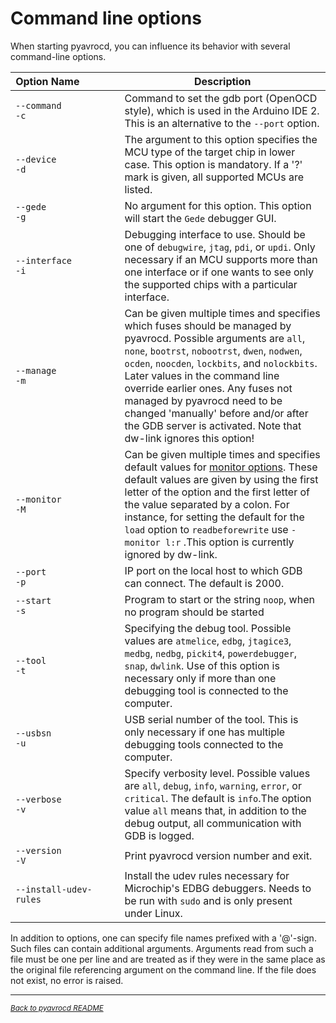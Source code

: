 

# Command line options

When starting pyavrocd, you can influence its behavior with several command-line options.

| Option&nbsp;Name&nbsp;&nbsp;&nbsp;&nbsp;&nbsp;&nbsp;&nbsp;&nbsp;&nbsp;&nbsp;&nbsp;&nbsp;&nbsp; | Description                                                  |
| ------------------------------------------------------------ | ------------------------------------------------------------ |
| `--command`<br>`-c`                                          | Command to set the gdb port (OpenOCD style), which is used in the Arduino IDE 2. This is an alternative to the `--port` option. |
| `--device` <br>`-d`                                          | The argument to this option specifies the MCU type of the target chip in lower case.  This option is mandatory. If a '?' mark is given, all supported MCUs are listed. |
| `--gede`<br>`-g`                                             | No argument for this option. This option will start the `Gede` debugger GUI. |
| `--interface`<br>`-i`                                        | Debugging interface to use. Should be one of `debugwire`, `jtag`, `pdi`, or `updi`. Only necessary if an MCU supports more than one interface or if one wants to see only the supported chips with a particular interface. |
| `--manage`<br/>`-m`                                          | Can be given multiple times and specifies which fuses should be managed by pyavrocd. Possible arguments are `all`, `none`, `bootrst`, `nobootrst`,  `dwen`, `nodwen`, `ocden`, `noocden`, `lockbits`, and `nolockbits`. Later values in the command line override earlier ones. Any fuses not managed by pyavrocd need to be changed 'manually' before and/or after the GDB server is activated. Note that dw-link ignores this option! |
| `--monitor`<br> `-M`                                         | Can be given multiple times and specifies default values for [monitor options](https://github.com/felias-fogg/pyavrocd/blob/main/docs/monitor-commands.md). These default values are given by using the first letter of the option and the first letter of the value separated by a colon. For instance, for setting the default for the `load` option to `readbeforewrite` use `-monitor l:r` .This option is currently ignored by dw-link. |
| `--port` <br>`-p`                                            | IP port on the local host to which GDB can connect. The default is 2000. |
| `--start` <br>`-s`                                           | Program to start or the string `noop`, when no program should be started |
| `--tool`<br>`-t`                                             | Specifying the debug tool. Possible values are `atmelice`, `edbg`, `jtagice3`, `medbg`, `nedbg`, `pickit4`, `powerdebugger`, `snap`, `dwlink`. Use of this option is necessary only if more than one debugging tool is connected to the computer. |
| `--usbsn` <br>`-u`                                           | USB serial number of the tool. This is only necessary if one has multiple debugging tools connected to the computer. |
| `--verbose` <br>`-v`                                         | Specify verbosity level. Possible values are `all`, `debug`, `info`, `warning`, `error`, or `critical`. The default is `info`.The option value `all` means that, in addition to the debug output, all communication with GDB is logged. |
| `--version` <br>`-V`                                         | Print pyavrocd version number and exit.                      |
| `--install-udev-rules`                                       | Install the udev rules necessary for Microchip's EDBG debuggers. Needs to be run with `sudo` and is only present under Linux. |

In addition to options, one can specify file names prefixed with a '@'-sign. Such files can contain additional arguments. Arguments read from such a file must be one per line and are treated as if they were in the same place as the original file referencing argument on the command line. If the file does not exist, no error is raised.

------

[<small><i>Back to pyavrocd README</i></small>](https://github.com/felias-fogg/pyavrocd/blob/main/README.md)


